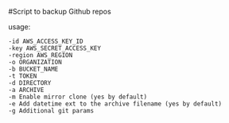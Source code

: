 #Script to backup Github repos


usage:
 ```
-id AWS_ACCESS_KEY_ID
-key AWS_SECRET_ACCESS_KEY
-region AWS_REGION
-o ORGANIZATION
-b BUCKET_NAME
-t TOKEN 
-d DIRECTORY
-a ARCHIVE
-m Enable mirror clone (yes by default)
-e Add datetime ext to the archive filename (yes by default)
-g Additional git params
```